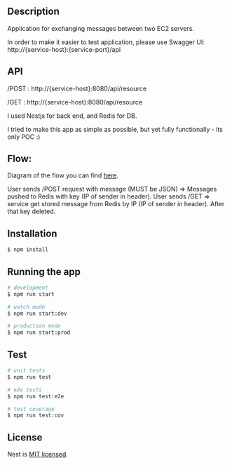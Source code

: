  
 ## Description

Application for exchanging messages between two EC2 servers.  

In order to make it easier to test application, please use Swagger UI: 
    http://{service-host}:{service-port}/api
    
 ## API
 
 /POST : http://{service-host}:8080/api/resource
 
 /GET  : http://{service-host}:8080/api/resource
   
 I used Nestjs for back end, and Redis for DB.
 
I tried to make this app as simple as possible, but yet fully functionally - its only POC :) 

## Flow: 

 Diagram of the flow you can find [here](https://viewer.diagrams.net/?highlight=0000ff&edit=_blank&layers=1&nav=1#R7Vpdk5o8FP41XNoxBBEu98PuzrQ7u1P7vu1thKiZRUIhrtpf37AkaEhUsKLu2J29gJN4Ep5znieHoxa8my0fUpRMn2iII8vuhksL3lu2DRzbtvL%2FbrgqLH1XGCYpCcWktWFIfmNh7ArrnIQ4UyYySiNGEtUY0DjGAVNsKE3pQp02ppG6aoImWDMMAxTp1h8kZFNhBa6%2FHnjEZDIVS3t2vxgYoeB1ktJ5LNazbDh%2B%2FyuGZ0j6Eg%2BaTVFIFxsmOLDgXUopK65myzsc5dhK2IrPfd4yWu47xTGr84HvQUB%2B%2FhjAmy%2BvHXvwP%2F1v%2BpJ2hJc3FM2xfIzPL8%2FD72LPbCVxen9SnPsCFrxdTAnDwwQF%2BeiCZwa3TdksEsP63uRCOGV4uWESe33AdIZZuuJTxGhPwCbSCvjifrERJAntdCM%2BrrAhkReT0vMaG34h4GkAlW2AqoIRD3GSX44jvLzJc5NDgeNQXN4HEcoyEtSECodK4upAbSDRMwAhbSmOECNvarqb0BErvFDCd1LGoSSqDITnf%2BqpTjI6TwMsPreZgRVXsLvXFUPpBDPNFUcQrTamJfmEbMemt2TPOv6Fx3U2lLgeniCuliAZTt8Ip0g1T7gzLm%2F85lZmTBDReXgSXkG3Ak3PQCzfkE8l247OLOCYVOhhcHEi5NjnFiHQ%2B6dC75FwjqZCBldbVOhYQgE%2BplJA0xF8WqWQjjeQ%2BzbIixWeX7808PhzMhWVjKX0Fd%2FRiKbcEtM4R3ZMoqhiQhGZxDnYHD3M7bc5aoQXjTdiYEbCMF%2FGGIa1SnWPEwmes6pmQz0SjiEQ7cUBXqcMVbWj9NtUhKp6pjlqqRDi90LsWi2FbP1Ezxhic77Tri0xvAam2l49poLWmNq%2FTsW0e%2BrZ5Z5bMf3rVEzbVwnRqyJcWzG7exwdSzEdbZ1TKCbUK5trUUxHxdvwPnpSxYQ1Gj153y%2Bp%2F%2FBl9xKNpIfuTlD6XuUYMciXawKlNf2CDSq%2BYBURniTp%2FreUUZFNX0eloWyqPs8Z94K3ytzu2O1Pv5WaWnuA9VrDVa%2BUvuGQZB%2BG8H8bBzl65vMZ6o2VmySJOEyM0LhxNCxecQQeHo0rIeH2EGFvHFyiEKslk6HXBU2FQnvU0NskW4Q4R4MVgYL3sBkejbXZrXaxDdpsbAqC9rqCevGwVZybFJfyiQAsJotv79xPdhNNFmG8kIIUeEr05LnWtBwFEmLhx6%2F4abuFqL9OPD4NDR3zyzg29tNztwLUFrG%2BqmH%2BeQ8VmSPtv%2FR9BOb5KmOAc2ADvwNUR95pu%2Fe2Xik8f7l23qm0AxCcl3jQO6h06LRdO%2FQq3RBoaOSba4d%2Ba7WD3iA8qUZ5F6VRncr5cWB14Ps7i4y2FUovnB%2BfTF%2BnX5xIbSPgbpLXrw7Uc%2BPMxUENjboe4oFKG9B3DmOePHnKX7dU%2FLRMPbn8BysO2uad%2Bs4FDE23I1GP365%2FUVkEdf2zVTj4Aw%3D%3D).


User sends /POST request with message (MUST be JSON) => Messages pushed to Redis with key (IP of sender in header).
User sends /GET => service get stored message from Redis by IP  (IP of sender in header). After that key deleted.
  


## Installation

```bash
$ npm install
```

## Running the app

```bash
# development
$ npm run start

# watch mode
$ npm run start:dev

# production mode
$ npm run start:prod
```

## Test

```bash
# unit tests
$ npm run test

# e2e tests
$ npm run test:e2e

# test coverage
$ npm run test:cov
```
## License

  Nest is [MIT licensed](https://github.com/nestjs/nest/blob/master/LICENSE).
